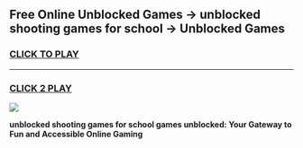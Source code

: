 
## Free Online Unblocked Games → unblocked shooting games for school → Unblocked Games
<h3>
<a href="https://premium.freeplayer.one?title=unblocked_shooting_games_for_school&ref=21F">CLICK TO PLAY</a></h3>
<hr>

<h3>
<a href="https://premium.freeplayer.one?title=unblocked_shooting_games_for_school&ref=21F">CLICK 2 PLAY</a>
  
</h3>

<a href="https://premium.freeplayer.one?title=unblocked_shooting_games_for_school&ref=21F/"><img src="https://clearcache.store/games.png"></a>


**unblocked shooting games for school games unblocked: Your Gateway to Fun and Accessible Online Gaming**
